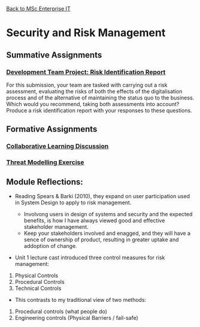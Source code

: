 [Back to MSc Enterprise IT](../)
# Security and Risk Management

## Summative Assignments
### [Development Team Project: Risk Identification Report](TeamProject)
For this submission, your team are tasked with carrying out a risk assessment, evaluating the risks of both the effects of the digitalisation process and of the alternative of maintaining the status quo to the business. Which would you recommend, taking both assessments into account? Produce a risk identification report with your responses to these questions.

## Formative Assignments
### [Collaborative Learning Discussion](ForumDiscussion)
### [Threat Modelling Exercise](ModellingExcercise)


## Module Reflections:
- Reading Spears & Barki (2010), they expand on user participation used in System Design to apply to risk management.
  - Involvong users in design of systems and security and the expected benefits, is how I have always viewed good and effective stakeholder management.
  - Keep your stakeholders involved and enagged, and they will have a sence of ownership of product, resulting in greater uptake and addoption of change.

- Unit 1 lecture cast introduced three control measures for risk management:
1. Physical Controls
2. Procedural Controls
3. Technical Controls
- This contrasts to my traditional view of two methods:
1. Procedural controls (what people do)
2. Engineering controls (Physical Barriers / fail-safe)
